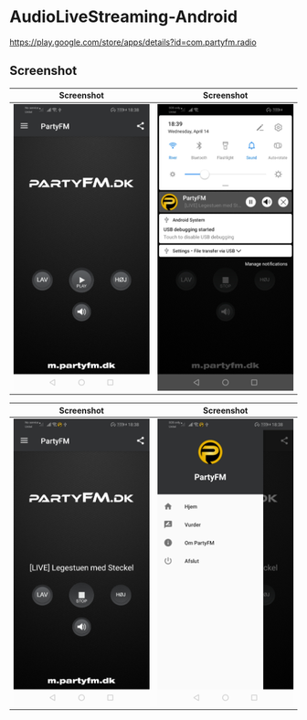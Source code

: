 # AudioLiveStreaming-Android

https://play.google.com/store/apps/details?id=com.partyfm.radio



## Screenshot

|                Screenshot               | Screenshot |
|:---------------------------------------:|:-------------------------------------:|
| ![screenshot](screens/screen_1.jpg)   | ![screenshot](screens/screen_2.jpg)     |


|                Screenshot               | Screenshot |
|:---------------------------------------:|:-------------------------------------:|
| ![screenshot](screens/screen_3.jpg)   | ![screenshot](screens/screen_4.jpg)     |
